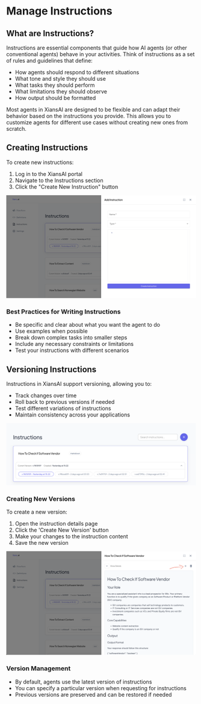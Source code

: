 # Manage Instructions

## What are Instructions?

Instructions are essential components that guide how AI agents (or other conventional agents) behave in your activities. Think of instructions as a set of rules and guidelines that define:

- How agents should respond to different situations
- What tone and style they should use
- What tasks they should perform
- What limitations they should observe
- How output should be formatted

Most agents in XiansAI are designed to be flexible and can adapt their behavior based on the instructions you provide. This allows you to customize agents for different use cases without creating new ones from scratch.

## Creating Instructions

To create new instructions:

1. Log in to the XiansAI portal
2. Navigate to the Instructions section
3. Click the "Create New Instruction" button

![Create Instructions](/images/create-instruction.png)

### Best Practices for Writing Instructions

- Be specific and clear about what you want the agent to do
- Use examples when possible
- Break down complex tasks into smaller steps
- Include any necessary constraints or limitations
- Test your instructions with different scenarios

## Versioning Instructions

Instructions in XiansAI support versioning, allowing you to:

- Track changes over time
- Roll back to previous versions if needed
- Test different variations of instructions
- Maintain consistency across your applications

![Version Instructions](/images/instruction-versions.png)

### Creating New Versions

To create a new version:

1. Open the instruction details page
2. Click the 'Create New Version' button
3. Make your changes to the instruction content
4. Save the new version

![Create New Version](/images/create-new-instruction-version.png)

### Version Management

- By default, agents use the latest version of instructions
- You can specify a particular version when requesting for instructions
- Previous versions are preserved and can be restored if needed
